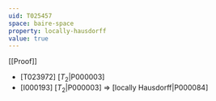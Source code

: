 ```yaml
---
uid: T025457
space: baire-space
property: locally-hausdorff
value: true
---
```

[[Proof]]

* [T023972] [$T_2$|P000003]
* [I000193] [$T_2$|P000003] => [locally Hausdorff|P000084]

